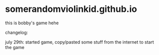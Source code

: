# somerandomviolinkid.github.io

this is bobby's game hehe

changelog:

  july 29th:
    started game, copy/pasted some stuff from the internet to start the game
